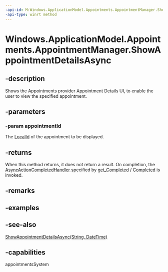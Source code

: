 ```yaml
---
-api-id: M:Windows.ApplicationModel.Appointments.AppointmentManager.ShowAppointmentDetailsAsync(System.String)
-api-type: winrt method
---
```


<!-- Method syntax
public Windows.Foundation.IAsyncAction ShowAppointmentDetailsAsync(System.String appointmentId)
-->

# Windows.ApplicationModel.Appointments.AppointmentManager.ShowAppointmentDetailsAsync

## -description
Shows the Appointments provider Appointment Details UI, to enable the user to view the specified appointment.

## -parameters
### -param appointmentId
The [LocalId](appointment_localid.md) of the appointment to be displayed.

## -returns
When this method returns, it does not return a result. On completion, the [AsyncActionCompletedHandler ](../windows.foundation/asyncactioncompletedhandler.md) specified by [get_Completed](https://docs.microsoft.com/windows/desktop/WinRT/iasyncaction-get-completed) / [Completed](https://docs.microsoft.com/windows/desktop/api/objidl/nf-objidl-ipersistfile-savecompleted) is invoked.

## -remarks

## -examples

## -see-also
[ShowAppointmentDetailsAsync(String, DateTime)](appointmentmanager_showappointmentdetailsasync_190736264.md)
## -capabilities
appointmentsSystem
